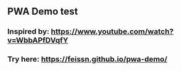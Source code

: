## PWA Demo test

### Inspired by: https://www.youtube.com/watch?v=WbbAPfDVqfY

### Try here: https://feissn.github.io/pwa-demo/
